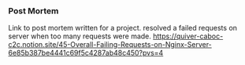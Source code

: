 ### Post Mortem
Link to post mortem written for a project.
resolved a failed requests on server when too many requests were made.
https://quiver-caboc-c2c.notion.site/45-Overall-Failing-Requests-on-Nginx-Server-6e85b387be4441c69f5c4287ab48c450?pvs=4
